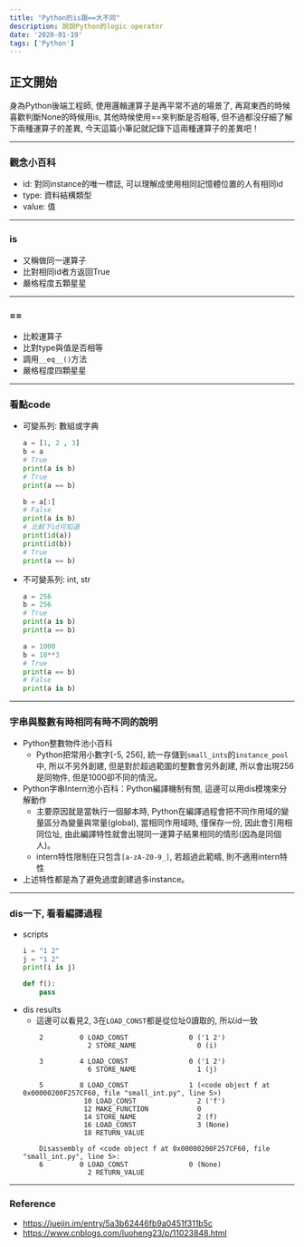 ```yaml
---
title: "Python的is跟==大不同"
description: 說說Python的logic operator
date: '2020-01-19'
tags: ['Python']
---
```

## 正文開始
身為Python後端工程師, 使用邏輯運算子是再平常不過的場景了, 再寫東西的時候喜歡判斷None的時候用is, 其他時候使用==來判斷是否相等, 但不過都沒仔細了解下兩種運算子的差異, 今天這篇小筆記就記錄下這兩種運算子的差異吧！

---
### 觀念小百科
- id: 對同instance的唯一標誌, 可以理解成使用相同記憶體位置的人有相同id
- type: 資料結構類型
- value: 值

---
### is
- 又稱做同一運算子
- 比對相同id者方返回True
- 嚴格程度五顆星星

---
### ==
- 比較運算子
- 比對type與值是否相等
- 調用`__eq__()`方法
- 嚴格程度四顆星星

---
### 看點code
- 可變系列: 數組或字典
  ```python
  a = [1, 2 , 3]
  b = a
  # True
  print(a is b)
  # True
  print(a == b)

  b = a[:]
  # False
  print(a is b)
  # 比較下id可知道
  print(id(a))
  print(id(b))
  # True
  print(a == b)
  ```

- 不可變系列: int, str
  ```python
  a = 256
  b = 256
  # True
  print(a is b)
  print(a == b)

  a = 1000
  b = 10**3
  # True
  print(a == b)
  # False
  print(a is b)
  ```

---
### 字串與整數有時相同有時不同的說明
- Python整數物件池小百科
  - Python把常用小數字[-5, 256], 統一存儲到`small_ints`的`instance_pool`中, 所以不另外創建, 但是對於超過範圍的整數會另外創建, 所以會出現256是同物件, 但是1000卻不同的情況。
- Python字串Intern池小百科：Python編譯機制有關, 這邊可以用dis模塊來分解動作
  - 主要原因就是當執行一個腳本時, Python在編譯過程會把不同作用域的變量區分為變量與常量(global), 當相同作用域時, 僅保存一份, 因此會引用相同位址, 由此編譯特性就會出現同一運算子結果相同的情形(因為是同個人)。
  - intern特性限制在只包含`[a-zA-Z0-9_]`, 若超過此範疇, 則不適用intern特性
- 上述特性都是為了避免過度創建過多instance。

---
### dis一下, 看看編譯過程
- scripts
  ```python
  i = "1 2"
  j = "1 2"
  print(i is j)
  
  def f():
      pass
  ```
- dis results
  - 這邊可以看見2, 3在`LOAD_CONST`都是從位址0讀取的, 所以id一致
  ```
      2         0 LOAD_CONST               0 ('1 2')
                  2 STORE_NAME               0 (i)
    
      3         4 LOAD_CONST               0 ('1 2')
                  6 STORE_NAME               1 (j)
    
      5         8 LOAD_CONST               1 (<code object f at 0x00000200F257CF60, file "small_int.py", line 5>)
                 10 LOAD_CONST               2 ('f')
                 12 MAKE_FUNCTION            0
                 14 STORE_NAME               2 (f)
                 16 LOAD_CONST               3 (None)
                 18 RETURN_VALUE
    
      Disassembly of <code object f at 0x00000200F257CF60, file "small_int.py", line 5>:
      6         0 LOAD_CONST               0 (None)
                  2 RETURN_VALUE
  ```

---
### Reference
- https://juejin.im/entry/5a3b62446fb9a0451f311b5c
- https://www.cnblogs.com/luoheng23/p/11023848.html
